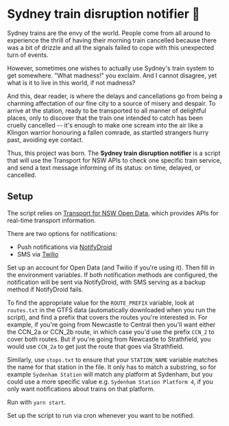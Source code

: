 # Sydney train disruption notifier 🚉

Sydney trains are the envy of the world. People come from all around to experience the thrill of having their morning train cancelled because there was a bit of drizzle and all the signals failed to cope with this unexpected turn of events.

However, sometimes one wishes to actually use Sydney's train system to get somewhere. "What madness!" you exclaim. And I cannot disagree, yet what is it to live in this world, if not madness?

And this, dear reader, is where the delays and cancellations go from being a charming affectation of our fine city to a source of misery and despair. To arrive at the station, ready to be transported to all manner of delightful places, only to discover that the train one intended to catch has been cruelly cancelled -- it's enough to make one scream into the air like a Klingon warrior honouring a fallen comrade, as startled strangers hurry past, avoiding eye contact.

Thus, this project was born. The **Sydney train disruption notifier** is a script that will use the Transport for NSW APIs to check one specific train service, and send a text message informing of its status: on time, delayed, or cancelled.

## Setup

The script relies on [Transport for NSW Open Data](https://opendata.transport.nsw.gov.au/), which provides APIs for real-time transport information.

There are two options for notifications:
- Push notifications via [NotifyDroid](https://play.google.com/store/apps/details?id=net.xdroid.pn)
- SMS via [Twilio](https://www.twilio.com/)

Set up an account for Open Data (and Twilio if you're using it). Then fill in the environment variables. If both notification methods are configured, the notification will be sent via NotifyDroid, with SMS serving as a backup method if NotifyDroid fails.

To find the appropriate value for the `ROUTE_PREFIX` variable, look at `routes.txt` in the GTFS data (automatically downloaded when you run the script), and find a prefix that covers the routes you're interested in. For example, if you're going from Newcastle to Central then you'll want either the CCN_2a or CCN_2b route, in which case you'd use the prefix `CCN_2` to cover both routes. But if you're going from Newcastle to Strathfield, you would use `CCN_2a` to get just the route that goes via Strathfield.

Similarly, use `stops.txt` to ensure that your `STATION_NAME` variable matches the name for that station in the file. It only has to match a substring, so for example `Sydenham Station` will match any platform at Sydenham, but you could use a more specific value e.g. `Sydenham Station Platform 4`, if you only want notifications about trains on that platform.

Run with `yarn start`.

Set up the script to run via cron whenever you want to be notified.
